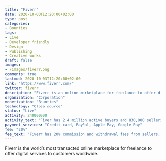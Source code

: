 ```yaml
---
title: "Fiverr"
date: 2020-10-03T12:20:00+02:00
type: post
categories:
- Bounties
tags:
- Live
- Developer friendly
- Design
- Publishing
- Creative works
draft: false
images:
- /images/fiverr.png
comments: true
lastmod: 2020-10-03T12:20:00+02:00
link: "https://www.fiverr.com/"
twitter: fiverr
description: "Fiverr is an online marketplace for freelance to offer digital services to customers worldwide."
organization: "Corporation"
monetization: "Bounties"
technology: "Close source"
status: "Live"
activity: 240000000
activity_text: "Fiver has 2.4 million active buyers and 830,000 sellers"
payment_services: "Credit card, PayPal, Apple Pay, Google Pay"
fee: "20%"
fee_text: "Fiverr has 20% commission and withdrawal fees from sellers, and $2 or 5% from buyers"
---
```


Fiverr is the world’s most transacted online marketplace for freelance to offer digital services to customers worldwide.<!--more-->

